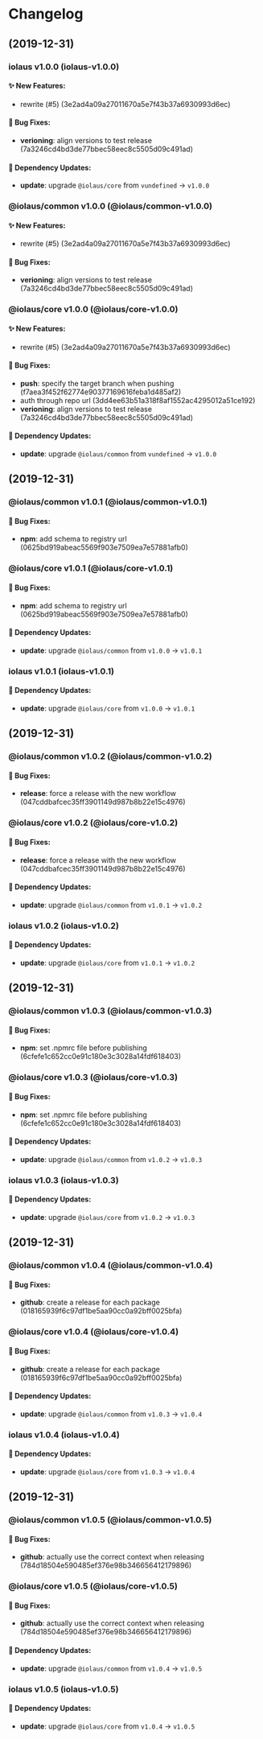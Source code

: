 # Changelog

<!-- INJECT CHANGELOG HERE -->

## (2019-12-31)

### iolaus v1.0.0 (iolaus-v1.0.0)

#### :sparkles: New Features:

- rewrite (#5) (3e2ad4a09a27011670a5e7f43b37a6930993d6ec)

#### :bug: Bug Fixes:

- **verioning**: align versions to test release (7a3246cd4bd3de77bbec58eec8c5505d09c491ad)

#### :link: Dependency Updates:

- **update**: upgrade `@iolaus/core` from `vundefined` -> `v1.0.0`

### @iolaus/common v1.0.0 (@iolaus/common-v1.0.0)

#### :sparkles: New Features:

- rewrite (#5) (3e2ad4a09a27011670a5e7f43b37a6930993d6ec)

#### :bug: Bug Fixes:

- **verioning**: align versions to test release (7a3246cd4bd3de77bbec58eec8c5505d09c491ad)

### @iolaus/core v1.0.0 (@iolaus/core-v1.0.0)

#### :sparkles: New Features:

- rewrite (#5) (3e2ad4a09a27011670a5e7f43b37a6930993d6ec)

#### :bug: Bug Fixes:

- **push**: specify the target branch when pushing (f7aea3f452f62774e90377169616feba1d485af2)
- auth through repo url (3dd4ee63b51a318f8af1552ac4295012a51ce192)
- **verioning**: align versions to test release (7a3246cd4bd3de77bbec58eec8c5505d09c491ad)

#### :link: Dependency Updates:

- **update**: upgrade `@iolaus/common` from `vundefined` -> `v1.0.0`

## (2019-12-31)

### @iolaus/common v1.0.1 (@iolaus/common-v1.0.1)

#### :bug: Bug Fixes:

- **npm**: add schema to registry url (0625bd919abeac5569f903e7509ea7e57881afb0)

### @iolaus/core v1.0.1 (@iolaus/core-v1.0.1)

#### :bug: Bug Fixes:

- **npm**: add schema to registry url (0625bd919abeac5569f903e7509ea7e57881afb0)

#### :link: Dependency Updates:

- **update**: upgrade `@iolaus/common` from `v1.0.0` -> `v1.0.1`

### iolaus v1.0.1 (iolaus-v1.0.1)

#### :link: Dependency Updates:

- **update**: upgrade `@iolaus/core` from `v1.0.0` -> `v1.0.1`

## (2019-12-31)

### @iolaus/common v1.0.2 (@iolaus/common-v1.0.2)

#### :bug: Bug Fixes:

- **release**: force a release with the new workflow (047cddbafcec35ff3901149d987b8b22e15c4976)

### @iolaus/core v1.0.2 (@iolaus/core-v1.0.2)

#### :bug: Bug Fixes:

- **release**: force a release with the new workflow (047cddbafcec35ff3901149d987b8b22e15c4976)

#### :link: Dependency Updates:

- **update**: upgrade `@iolaus/common` from `v1.0.1` -> `v1.0.2`

### iolaus v1.0.2 (iolaus-v1.0.2)

#### :link: Dependency Updates:

- **update**: upgrade `@iolaus/core` from `v1.0.1` -> `v1.0.2`

## (2019-12-31)

### @iolaus/common v1.0.3 (@iolaus/common-v1.0.3)

#### :bug: Bug Fixes:

- **npm**: set .npmrc file before publishing (6cfefe1c652cc0e91c180e3c3028a14fdf618403)

### @iolaus/core v1.0.3 (@iolaus/core-v1.0.3)

#### :bug: Bug Fixes:

- **npm**: set .npmrc file before publishing (6cfefe1c652cc0e91c180e3c3028a14fdf618403)

#### :link: Dependency Updates:

- **update**: upgrade `@iolaus/common` from `v1.0.2` -> `v1.0.3`

### iolaus v1.0.3 (iolaus-v1.0.3)

#### :link: Dependency Updates:

- **update**: upgrade `@iolaus/core` from `v1.0.2` -> `v1.0.3`

## (2019-12-31)

### @iolaus/common v1.0.4 (@iolaus/common-v1.0.4)

#### :bug: Bug Fixes:

- **github**: create a release for each package (018165939f6c97df1be5aa90cc0a92bff0025bfa)

### @iolaus/core v1.0.4 (@iolaus/core-v1.0.4)

#### :bug: Bug Fixes:

- **github**: create a release for each package (018165939f6c97df1be5aa90cc0a92bff0025bfa)

#### :link: Dependency Updates:

- **update**: upgrade `@iolaus/common` from `v1.0.3` -> `v1.0.4`

### iolaus v1.0.4 (iolaus-v1.0.4)

#### :link: Dependency Updates:

- **update**: upgrade `@iolaus/core` from `v1.0.3` -> `v1.0.4`

## (2019-12-31)

### @iolaus/common v1.0.5 (@iolaus/common-v1.0.5)

#### :bug: Bug Fixes:

- **github**: actually use the correct context when releasing (784d18504e590485ef376e98b346656412179896)

### @iolaus/core v1.0.5 (@iolaus/core-v1.0.5)

#### :bug: Bug Fixes:

- **github**: actually use the correct context when releasing (784d18504e590485ef376e98b346656412179896)

#### :link: Dependency Updates:

- **update**: upgrade `@iolaus/common` from `v1.0.4` -> `v1.0.5`

### iolaus v1.0.5 (iolaus-v1.0.5)

#### :link: Dependency Updates:

- **update**: upgrade `@iolaus/core` from `v1.0.4` -> `v1.0.5`
